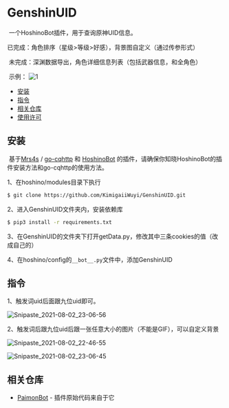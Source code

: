 # GenshinUID

​	一个HoshinoBot插件，用于查询原神UID信息。

​	已完成：角色排序（星级>等级>好感），背景图自定义（通过传参形式）

​	未完成：深渊数据导出，角色详细信息列表（包括武器信息，和全角色）

​	示例：	![1](C:\Users\44483\Desktop\1.PNG)

- [安装](#安装)
- [指令](#指令)
- [相关仓库](#相关仓库)
- [使用许可](#使用许可)

## 安装

​	基于[Mrs4s](https://github.com/Mrs4s) / [go-cqhttp](https://github.com/Mrs4s/go-cqhttp) 和 [HoshinoBot](https://github.com/Ice-Cirno/HoshinoBot) 的插件，请确保你知晓HoshinoBot的插件安装方法和go-cqhttp的使用方法。

1、在hoshino/modules目录下执行

```sh
$ git clone https://github.com/KimigaiiWuyi/GenshinUID.git
```

2、进入GenshinUID文件夹内，安装依赖库

```sh
$ pip3 install -r requirements.txt
```

3、在GenshinUID的文件夹下打开getData.py，修改其中三条cookies的值（改成自己的）

4、在hoshino/config的`__bot__.py`文件中，添加GenshinUID

## 指令

1、触发词uid后面跟九位uid即可。

![Snipaste_2021-08-02_23-06-56](C:\Users\44483\Desktop\Snipaste_2021-08-02_23-06-56.png)

2、触发词后跟九位uid后跟一张任意大小的图片（不能是GIF），可以自定义背景

![Snipaste_2021-08-02_22-46-55](C:\Users\44483\Desktop\Snipaste_2021-08-02_22-46-55.png)

![Snipaste_2021-08-02_23-06-45](C:\Users\44483\Desktop\Snipaste_2021-08-02_23-06-45.png)

## 相关仓库

- [PaimonBot](https://github.com/XiaoMiku01/PaimonBot) - 插件原始代码来自于它
